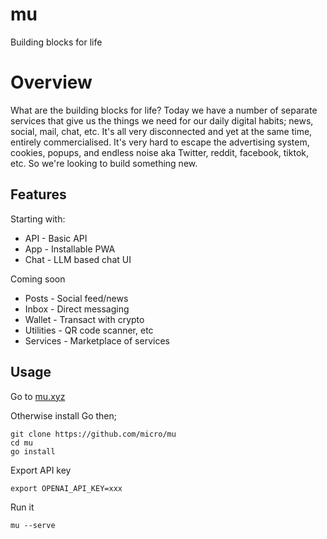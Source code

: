 # mu

Building blocks for life

# Overview

What are the building blocks for life? Today we have a number of separate services that give us the things 
we need for our daily digital habits; news, social, mail, chat, etc. It's all very disconnected and yet at 
the same time, entirely commercialised. It's very hard to escape the advertising system, cookies, popups, 
and endless noise aka Twitter, reddit, facebook, tiktok, etc. So we're looking to build something new. 

## Features

Starting with:

- API - Basic API
- App - Installable PWA
- Chat - LLM based chat UI

Coming soon

- Posts - Social feed/news
- Inbox - Direct messaging
- Wallet - Transact with crypto
- Utilities - QR code scanner, etc
- Services - Marketplace of services


## Usage

Go to [mu.xyz](https://mu.xyz)

Otherwise install Go then;

```
git clone https://github.com/micro/mu
cd mu
go install
```

Export API key

```
export OPENAI_API_KEY=xxx
```

Run it

```
mu --serve
```
